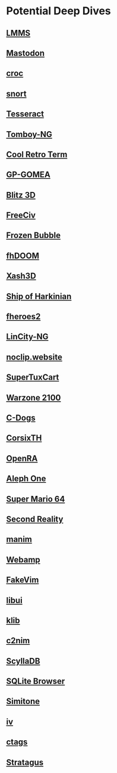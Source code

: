 # Potential Deep Dives

## [LMMS](https://en.m.wikipedia.org/wiki/LMMS)

## [Mastodon](https://github.com/mastodon/mastodon)

## [croc](https://github.com/schollz/croc)

## [snort](https://github.com/snort3/snort3)

## [Tesseract](https://github.com/tesseract-ocr)

## [Tomboy-NG](https://github.com/tomboy-notes/tomboy-ng)

## [Cool Retro Term](https://github.com/Swordfish90/cool-retro-term)

## [GP-GOMEA](https://github.com/marcovirgolin/GP-GOMEA)

## [Blitz 3D](https://github.com/blitz-research/blitz3d)

## [FreeCiv](https://github.com/freeciv/)

## [Frozen Bubble](https://github.com/kthakore/frozen-bubble)

## [fhDOOM](https://github.com/eXistence/fhDOOM)

## [Xash3D](https://github.com/FWGS/xash3d-fwgs)

## [Ship of Harkinian](https://github.com/HarbourMasters/Shipwright)

## [fheroes2](https://github.com/ihhub/fheroes2/tree/master)

## [LinCity-NG](https://github.com/lincity-ng/lincity-ng/)

## [noclip.website](https://github.com/magcius/noclip.website/tree/master)

## [SuperTuxCart](https://github.com/supertuxkart/stk-code)

## [Warzone 2100](https://github.com/Warzone2100/warzone2100)

## [C-Dogs](https://github.com/cxong/cdogs-sdl/tree/2.1.0)

## [CorsixTH](https://github.com/CorsixTH/CorsixTH)

## [OpenRA](https://github.com/OpenRA/OpenRA/tree/bleed)

## [Aleph One](https://github.com/Aleph-One-Marathon/alephone)

## [Super Mario 64](https://github.com/n64decomp/sm64)

## [Second Reality](https://github.com/mtuomi/SecondReality)

## [manim](https://github.com/3b1b/manim)

## [Webamp](https://github.com/captbaritone/webamp)

## [FakeVim](https://github.com/hluk/FakeVim)

## [libui](https://github.com/andlabs/libui)

## [klib](https://github.com/attractivechaos/klib)

## [c2nim](https://github.com/nim-lang/c2nim)

## [ScyllaDB](https://github.com/scylladb/scylladb)

## [SQLite Browser](https://github.com/sqlitebrowser/sqlitebrowser)

## [Simitone](https://github.com/riperiperi/Simitone)

## [iv](https://github.com/Constellation/iv)

## [ctags](https://github.com/arduino/ctags)

## [Stratagus](https://github.com/Wargus/stratagus)